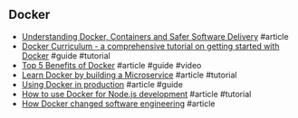 ## Docker

- [Understanding Docker, Containers and Safer Software Delivery](https://www.sitepoint.com/docker-containers-software-delivery) #article
- [Docker Curriculum -  a comprehensive tutorial on getting started with Docker](http://prakhar.me/docker-curriculum) #guide #tutorial
- [Top 5 Benefits of Docker](http://www.johnzaccone.io/top-5-benefits-of-docker/) #article #guide #video
- [Learn Docker by building a Microservice](http://www.dwmkerr.com/learn-docker-by-building-a-microservice/) #article #tutorial
- [Using Docker in production](https://www.oreilly.com/ideas/using-docker-in-production) #article #guide
- [How to use Docker for Node.js development](https://cravencode.com/post/docker/nodejs-local-development) #article #tutorial
- [How Docker changed software engineering](https://hackernoon.com/how-docker-changed-software-engineering-b87982f0029f) #article
